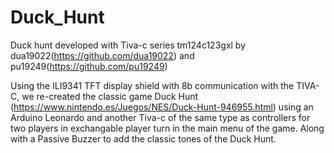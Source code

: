 # Duck_Hunt
Duck hunt developed with Tiva-c series tm124c123gxl by dua19022(https://github.com/dua19022) and pu19249(https://github.com/pu19249)

Using the ILI9341 TFT display shield with 8b communication with the TIVA-C, we re-created the classic game Duck Hunt (https://www.nintendo.es/Juegos/NES/Duck-Hunt-946955.html) using an Arduino Leonardo and another Tiva-c of the same type as controllers for two players in exchangable player turn in the main menu of the game. Along with a Passive Buzzer to add the classic tones of the Duck Hunt.
